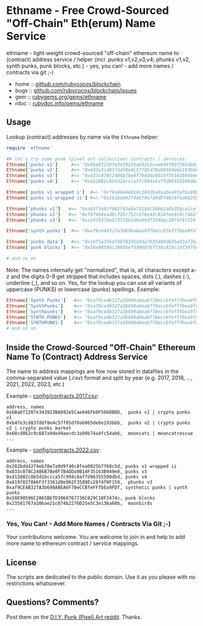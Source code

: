 # Ethname - Free Crowd-Sourced "Off-Chain" Eth(erum) Name Service

ethname - light-weight crowd-sourced "off-chain" ethereum name to (contract) address service / helper (incl. punks v1,v2,v3,v4; phunks v1,v2, synth punks, punk blocks, etc.)  - yes, you can! - add more names / contracts via git ;-)


* home  :: [github.com/rubycocos/blockchain](https://github.com/rubycocos/blockchain)
* bugs  :: [github.com/rubycocos/blockchain/issues](https://github.com/rubycocos/blockchain/issues)
* gem   :: [rubygems.org/gems/ethname](https://rubygems.org/gems/ethname)
* rdoc  :: [rubydoc.info/gems/ethname](http://rubydoc.info/gems/ethname)




## Usage


Lookup (contract) addresses by name via the `Ethname` helper:

``` ruby
require 'ethname'

## let's try some punk (pixel art collection) contracts / services:
Ethname['punks v1']     #=> "0x6ba6f2207e343923ba692e5cae646fb0f566db8d"
Ethname['punks v2']     #=> "0xb47e3cd837ddf8e4c57f05d70ab865de6e193bbb"
Ethname['punks v3']     #=> "0xd33c078c2486b7be0f7b4dda9b14f35163b949e0"
Ethname['punks v4']     #=> "0xd12882c8b5d1bccca57c994c6af7d96355590dbd"

Ethname['punks v1 wrapped i']  #=> "0xf4a4644e818c2843ba0aabea93af6c80b5984114"
Ethname['punks v1 wrapped ii'] #=> "0x282bdd42f4eb70e7a9d9f40c8fea0825b7f68c5d"

Ethname['phunks v1']   #=> "0xa82f3a61f002f83eba7d184c50bb2a8b359ca1ce"
Ethname['phunks v2']   #=> "0xf07468ead8cf26c752c676e43c814fee9c8cf402"
Ethname['phunks v3']   #=> "0xa19f0378a6f3f3361d8e962f3589ec28f4f8f159"

Ethname['synth punks']  #=> "0xaf9ce4b327a3b690abea6f78eccbfefffbea9fdf"

Ethname['punks data']   #=> "0x16f5a35647d6f03d5d3da7b35409d65ba03af3b2"
Ethname['punk blocks']  #=> "0x58e90596c2065befd3060767736c829c18f3474c"

# and so on
```

Note: The names internally get "normalized", that is,
all characters except a-z and the digits 0-9 get stripped
that includes spaces, dots (.), dashes (-), underline (_), and so on.
Yes, for the lookup you can use all variants of uppercase (PUNKS)
or lowercase (punks) spellings. Example:


``` ruby
Ethname['Synth Punks']   #=> "0xaf9ce4b327a3b690abea6f78eccbfefffbea9fdf"
Ethname['SynthPunks']    #=> "0xaf9ce4b327a3b690abea6f78eccbfefffbea9fdf"
Ethname['Synthpunks']    #=> "0xaf9ce4b327a3b690abea6f78eccbfefffbea9fdf"
Ethname['SYNTH PUNKS']   #=> "0xaf9ce4b327a3b690abea6f78eccbfefffbea9fdf"
Ethname['SYNTHPUNKS']    #=> "0xaf9ce4b327a3b690abea6f78eccbfefffbea9fdf"
# and so on
```



## Inside the Crowd-Sourced "Off-Chain" Ethereum Name To (Contract) Address Service

The name to address mappings are fow now stored
in datafiles in the comma-separated value (.csv) format
and split by year (e.g. 2017, 2018, ..., 2021, 2022, 2023, etc.)

Example - [config/contracts.2017.csv](config/contracts.2017.csv):

``` csv
address, names
0x6Ba6f2207e343923BA692e5Cae646Fb0F566DB8D,  punks v1 | crypto punks v1
0xb47e3cd837ddf8e4c57f05d70ab865de6e193bbb,  punks v2 | crypto punks v2 | crypto punks market
0x60cd862c9c687a9de49aecdc3a99b74a4fc54ab6,  mooncats | mooncatrescue
...
```

Example - [config/contracts.2022.csv](config/contracts.2022.csv):

``` csv
address, names
0x282bdd42f4eb70e7a9d9f40c8fea0825b7f68c5d, punks v1 wrapped ii
0xD33c078C2486B7Be0F7B4DDa9B14F35163B949e0, punks v3
0xd12882c8b5d1bccca57c994c6af7d96355590dbd, punks v4
0xA19f0378A6F3f3361d8e962F3589Ec28f4f8F159,  phunks v3
0xaf9CE4B327A3b690ABEA6F78eCCBfeFFfbEa9FDf, synthetic punks | synth punks
0x58E90596C2065BEfD3060767736C829C18F3474c, punk blocks
0x23581767a106ae21c074b2276D25e5C3e136a68b,  moonbirds
...
```

###  Yes, You Can! - Add More Names / Contracts Via Git ;-)

Your contributions welcome. You are welcome to join in and
help to add more name to ethereum contract / service mappings.




## License

The scripts are dedicated to the public domain.
Use it as you please with no restrictions whatsoever.


## Questions? Comments?


Post them on the [D.I.Y. Punk (Pixel) Art reddit](https://old.reddit.com/r/DIYPunkArt). Thanks.


